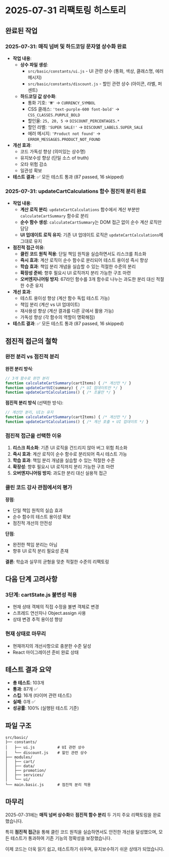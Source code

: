 # 2025-07-31 리팩토링 히스토리

## 완료된 작업

### 2025-07-31: 매직 넘버 및 하드코딩 문자열 상수화 완료

- **작업 내용**:
  - **상수 파일 생성**: 
    - `src/basic/constants/ui.js` - UI 관련 상수 (통화, 색상, 클래스명, 에러메시지)
    - `src/basic/constants/discount.js` - 할인 관련 상수 (아이콘, 라벨, 퍼센트)
  - **하드코딩 값 상수화**:
    - 통화 기호: `'₩'` → `CURRENCY_SYMBOL`
    - CSS 클래스: `'text-purple-600 font-bold'` → `CSS_CLASSES.PURPLE_BOLD`
    - 할인율: `25, 20, 5` → `DISCOUNT_PERCENTAGES.*`
    - 할인 라벨: `'SUPER SALE!'` → `DISCOUNT_LABELS.SUPER_SALE`
    - 에러 메시지: `'Product not found'` → `ERROR_MESSAGES.PRODUCT_NOT_FOUND`
- **개선 효과**: 
  - 코드 가독성 향상 (의미있는 상수명)
  - 유지보수성 향상 (단일 소스 of truth)
  - 오타 위험 감소
  - 일관성 확보
- **테스트 결과**: ✅ 모든 테스트 통과 (87 passed, 16 skipped)

### 2025-07-31: updateCartCalculations 함수 점진적 분리 완료

- **작업 내용**:
  - **계산 로직 분리**: `updateCartCalculations` 함수에서 계산 부분만 `calculateCartSummary` 함수로 분리
  - **순수 함수 생성**: `calculateCartSummary`는 DOM 접근 없이 순수 계산 로직만 담당
  - **UI 업데이트 로직 유지**: 기존 UI 업데이트 로직은 `updateCartCalculations`에 그대로 유지
- **점진적 접근 이유**:
  - **클린 코드 원칙 적용**: 단일 책임 원칙을 실습하면서도 리스크를 최소화
  - **즉시 효과**: 계산 로직이 순수 함수로 분리되어 테스트 용이성 즉시 향상
  - **학습 효과**: 책임 분리 개념을 실습할 수 있는 적절한 수준의 분리
  - **확장성 준비**: 향후 필요시 UI 로직까지 분리 가능한 구조 마련
  - **오버엔지니어링 방지**: 67라인 함수를 3개 함수로 나누는 과도한 분리 대신 적절한 수준 유지
- **개선 효과**: 
  - 테스트 용이성 향상 (계산 함수 독립 테스트 가능)
  - 책임 분리 (계산 vs UI 업데이트)
  - 재사용성 향상 (계산 결과를 다른 곳에서 활용 가능)
  - 가독성 향상 (각 함수의 역할이 명확해짐)
- **테스트 결과**: ✅ 모든 테스트 통과 (87 passed, 16 skipped)

## 점진적 접근의 철학

### **완전 분리 vs 점진적 분리**

**완전 분리 방식**:
```javascript
// 3개 함수로 완전 분리
function calculateCartSummary(cartItems) { /* 계산만 */ }
function updateCartUI(summary) { /* UI 업데이트만 */ }
function updateCartCalculations() { /* 조율만 */ }
```

**점진적 분리 방식** (선택한 방식):
```javascript
// 계산만 분리, UI는 유지
function calculateCartSummary(cartItems) { /* 계산만 */ }
function updateCartCalculations() { /* 계산 호출 + UI 업데이트 */ }
```

### **점진적 접근을 선택한 이유**

1. **리스크 최소화**: 기존 UI 로직을 건드리지 않아 버그 위험 최소화
2. **즉시 효과**: 계산 로직이 순수 함수로 분리되어 즉시 테스트 가능
3. **학습 효과**: 책임 분리 개념을 실습할 수 있는 적절한 수준
4. **확장성**: 향후 필요시 UI 로직까지 분리 가능한 구조 마련
5. **오버엔지니어링 방지**: 과도한 분리 대신 실용적 접근

### **클린 코드 강사 관점에서의 평가**

**장점**:
- 단일 책임 원칙의 실습 효과
- 순수 함수의 테스트 용이성 확보
- 점진적 개선의 안전성

**단점**:
- 완전한 책임 분리는 아님
- 향후 UI 로직 분리 필요성 존재

**결론**: 학습과 실무의 균형을 맞춘 적절한 수준의 리팩토링

## 다음 단계 고려사항

### **3단계: cartState.js 불변성 적용**
- 현재 상태 객체의 직접 수정을 불변 객체로 변경
- 스프레드 연산자나 Object.assign 사용
- 상태 변경 추적 용이성 향상

### **현재 상태로 마무리**
- 현재까지의 개선사항으로 충분한 수준 달성
- React 마이그레이션 준비 완료 상태

## 테스트 결과 요약

- **총 테스트**: 103개
- **통과**: 87개 ✅
- **스킵**: 16개 (타이머 관련 테스트)
- **실패**: 0개 ✅
- **성공률**: 100% (실행된 테스트 기준)

## 파일 구조

```
src/basic/
├── constants/
│   ├── ui.js          # UI 관련 상수
│   └── discount.js    # 할인 관련 상수
├── modules/
│   ├── cart/
│   ├── data/
│   ├── promotion/
│   ├── services/
│   └── ui/
└── main.basic.js      # 점진적 분리 적용
```

## 마무리

2025-07-31에는 **매직 넘버 상수화**와 **점진적 함수 분리** 두 가지 주요 리팩토링을 완료했습니다. 

특히 **점진적 접근**을 통해 클린 코드 원칙을 실습하면서도 안전한 개선을 달성했으며, 모든 테스트가 통과하여 기존 기능의 정확성을 보장했습니다.

이제 코드는 더욱 읽기 쉽고, 테스트하기 쉬우며, 유지보수하기 쉬운 상태가 되었습니다. 